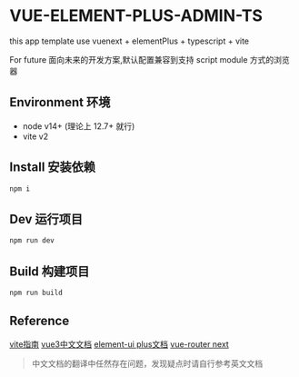 # VUE-ELEMENT-PLUS-ADMIN-TS

this app template use vuenext + elementPlus + typescript + vite 

For future 面向未来的开发方案,默认配置兼容到支持 script module 方式的浏览器


## Environment 环境
- node v14+ (理论上 12.7+ 就行)
- vite v2
## Install 安装依赖
```bash
npm i
```
## Dev 运行项目
```bash
npm run dev
```
## Build 构建项目
```bash
npm run build
```


## Reference

[vite指南](https://vitejs.dev/guide)
[vue3中文文档](https://www.vue3js.cn/)
[element-ui plus文档](https://element-plus.org/)
[vue-router next](https://next.router.vuejs.org/api/)

> 中文文档的翻译中任然存在问题，发现疑点时请自行参考英文文档